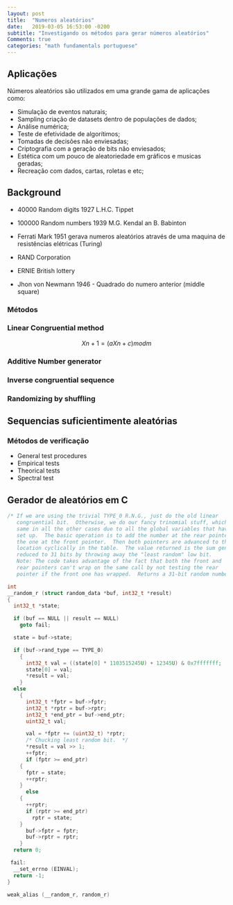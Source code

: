 ```yaml
---
layout: post
title:  "Numeros aleatórios"
date:	2019-03-05 16:53:00 -0200
subtitle: "Investigando os métodos para gerar números aleatórios"
Comments: true
categories: "math fundamentals portuguese"
---
```


## Aplicações

Números aleatórios são utilizados em uma grande gama de aplicações como:

- Simulação de eventos naturais;
- Sampling criação de datasets dentro de populações de dados;
- Análise numérica;
- Teste de efetividade de algorítimos;
- Tomadas de decisões não enviesadas;
- Criptografia com a geração de bits não enviesados;
- Estética com um pouco de aleatoriedade em gráficos e musicas geradas;
- Recreação com dados, cartas, roletas e etc;

## Background

- 40000 Random digits 1927 L.H.C. Tippet

- 100000 Random numbers 1939 M.G. Kendal an B. Babinton

- Ferrati Mark 1951 gerava numeros aleatórios através de uma maquina de resistências elétricas (Turing)

- RAND Corporation

- ERNIE British lottery

- Jhon von Newmann 1946 - Quadrado do numero anterior (middle square)

### Métodos

### Linear Congruential method

$$
Xn+1= (aXn+c)mod m
$$

### Additive Number generator

### Inverse congruential sequence

### Randomizing by shuffling

## Sequencias suficientimente aleatórias

### Métodos de verificação

- General test procedures
- Empirical tests
- Theorical tests
- Spectral test

## Gerador de aleatórios em C

```c
/* If we are using the trivial TYPE_0 R.N.G., just do the old linear
   congruential bit.  Otherwise, we do our fancy trinomial stuff, which is the
   same in all the other cases due to all the global variables that have been
   set up.  The basic operation is to add the number at the rear pointer into
   the one at the front pointer.  Then both pointers are advanced to the next
   location cyclically in the table.  The value returned is the sum generated,
   reduced to 31 bits by throwing away the "least random" low bit.
   Note: The code takes advantage of the fact that both the front and
   rear pointers can't wrap on the same call by not testing the rear
   pointer if the front one has wrapped.  Returns a 31-bit random number.  */

int
__random_r (struct random_data *buf, int32_t *result)
{
  int32_t *state;

  if (buf == NULL || result == NULL)
    goto fail;

  state = buf->state;

  if (buf->rand_type == TYPE_0)
    {
      int32_t val = ((state[0] * 1103515245U) + 12345U) & 0x7fffffff;
      state[0] = val;
      *result = val;
    }
  else
    {
      int32_t *fptr = buf->fptr;
      int32_t *rptr = buf->rptr;
      int32_t *end_ptr = buf->end_ptr;
      uint32_t val;

      val = *fptr += (uint32_t) *rptr;
      /* Chucking least random bit.  */
      *result = val >> 1;
      ++fptr;
      if (fptr >= end_ptr)
	{
	  fptr = state;
	  ++rptr;
	}
      else
	{
	  ++rptr;
	  if (rptr >= end_ptr)
	    rptr = state;
	}
      buf->fptr = fptr;
      buf->rptr = rptr;
    }
  return 0;

 fail:
  __set_errno (EINVAL);
  return -1;
}

weak_alias (__random_r, random_r)
```

